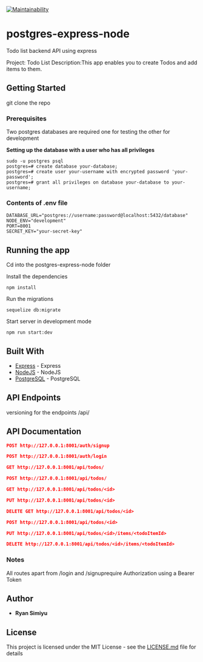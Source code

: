 [![Maintainability](https://api.codeclimate.com/v1/badges/af62aca2e06bd8f4da6f/maintainability)](https://codeclimate.com/github/Raywire/postgres-express-node/maintainability)

# postgres-express-node
Todo list backend API using express

Project: Todo List
Description:This app enables you to create Todos and add items to them.

## Getting Started

git clone the repo

### Prerequisites

Two postgres databases are required one for testing the other for development

**Setting up the database with a user who has all privileges**
```
sudo -u postgres psql
postgres=# create database your-database;
postgres=# create user your-username with encrypted password 'your-password';
postgres=# grant all privileges on database your-database to your-username;
```
### Contents of .env file

```
DATABASE_URL="postgres://username:password@localhost:5432/database"
NODE_ENV="development"
PORT=8001
SECRET_KEY="your-secret-key"

```
## Running the app
Cd into the postgres-express-node folder

Install the dependencies

```node
npm install
```
Run the migrations

```node
sequelize db:migrate
```
Start server in development mode

```node
npm run start:dev
```

## Built With

*   [Express](https://expressjs.com/) - Express
*   [NodeJS](https://nodejs.org/) - NodeJS
*   [PostgreSQL](https://postgresql.org/docs/) - PostgreSQL

## API Endpoints

versioning for the endpoints
/api/

## API Documentation
```json
POST http://127.0.0.1:8001/auth/signup

POST http://127.0.0.1:8001/auth/login

GET http://127.0.0.1:8001/api/todos/

POST http://127.0.0.1:8001/api/todos/

GET http://127.0.0.1:8001/api/todos/<id>

PUT http://127.0.0.1:8001/api/todos/<id>

DELETE GET http://127.0.0.1:8001/api/todos/<id>

POST http://127.0.0.1:8001/api/todos/<id>

PUT http://127.0.0.1:8001/api/todos/<id>/items/<todoItemId>

DELETE http://127.0.0.1:8001/api/todos/<id>/items/<todoItemId>
```

### Notes

All routes apart from /login and /signuprequire Authorization using a Bearer Token

## Author

*   **Ryan Simiyu** 

## License

This project is licensed under the MIT License - see the [LICENSE.md](LICENSE.md) file for details
